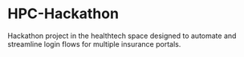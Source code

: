 # HPC-Hackathon
Hackathon project in the healthtech space designed to automate and streamline login flows for multiple insurance portals.
